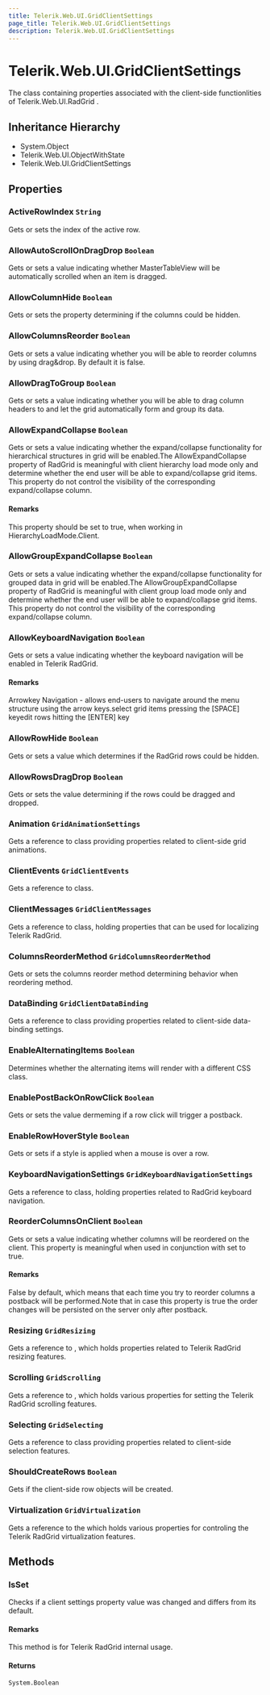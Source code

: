 ```yaml
---
title: Telerik.Web.UI.GridClientSettings
page_title: Telerik.Web.UI.GridClientSettings
description: Telerik.Web.UI.GridClientSettings
---
```


# Telerik.Web.UI.GridClientSettings

The class containing properties associated with the client-side functionlities of Telerik.Web.UI.RadGrid .

## Inheritance Hierarchy

* System.Object
* Telerik.Web.UI.ObjectWithState
* Telerik.Web.UI.GridClientSettings

## Properties

###  ActiveRowIndex `String`

Gets or sets the index of the  active row.

###  AllowAutoScrollOnDragDrop `Boolean`

Gets or sets a value indicating whether MasterTableView will be automatically scrolled when an item is dragged.

###  AllowColumnHide `Boolean`

Gets or sets the property determining if the  columns could be hidden.

###  AllowColumnsReorder `Boolean`

Gets or sets a value indicating whether you will be able to reorder columns by
            using drag&drop. By default it is false.

###  AllowDragToGroup `Boolean`

Gets or sets a value indicating whether you will be able to drag column headers to
                 and let the grid automatically form
                 and group its data.

###  AllowExpandCollapse `Boolean`

Gets or sets a value indicating whether the expand/collapse functionality for
                hierarchical structures in grid will be enabled.The AllowExpandCollapse property of RadGrid is meaningful with client
                hierarchy load mode only and determine
                whether the end user will be able to expand/collapse grid items. This property do
                not control the visibility of the corresponding expand/collapse column.

#### Remarks
This property should be set to true, when working in
            HierarchyLoadMode.Client.

###  AllowGroupExpandCollapse `Boolean`

Gets or sets a value indicating whether the expand/collapse functionality for
                grouped data in grid will be enabled.The AllowGroupExpandCollapse property of RadGrid is meaningful with client
                group load mode only and determine whether the end user will be able to
                expand/collapse grid items. This property do not control the visibility of the
                corresponding expand/collapse column.

###  AllowKeyboardNavigation `Boolean`

Gets or sets a value indicating whether the keyboard navigation will be enabled
            in Telerik RadGrid.

#### Remarks
Arrowkey Navigation - allows end-users to navigate around
                    the menu structure using the arrow keys.select grid items pressing the [SPACE] keyedit rows hitting the [ENTER] key

###  AllowRowHide `Boolean`

Gets or sets a value which determines if the RadGrid rows could be hidden.

###  AllowRowsDragDrop `Boolean`

Gets or sets the value determining if the rows could be dragged and dropped.

###  Animation `GridAnimationSettings`

Gets a reference to  class providing properties
                related to client-side grid animations.

###  ClientEvents `GridClientEvents`

Gets a reference to  class.

###  ClientMessages `GridClientMessages`

Gets a reference to  class, holding properties
                that can be used for localizing Telerik RadGrid.

###  ColumnsReorderMethod `GridColumnsReorderMethod`

Gets or sets the columns reorder method determining behavior when reordering method.

###  DataBinding `GridClientDataBinding`

Gets a reference to  class providing properties
                related to client-side data-binding settings.

###  EnableAlternatingItems `Boolean`

Determines whether the alternating items will render with a different CSS class.

###  EnablePostBackOnRowClick `Boolean`

Gets or sets the value dermeming if a row click will trigger a postback.

###  EnableRowHoverStyle `Boolean`

Gets or sets if a style is applied when a mouse is over a row.

###  KeyboardNavigationSettings `GridKeyboardNavigationSettings`

Gets a reference to  class, holding properties
                related to RadGrid keyboard navigation.

###  ReorderColumnsOnClient `Boolean`

Gets or sets a value indicating whether columns will be reordered on the client.
                This property is meaningful when used in conjunction with
                 set to true.

#### Remarks
False by default, which means that each time you try to reorder columns a
                postback will be performed.Note that in case this property is true the order changes will be persisted
                on the server only after postback.

###  Resizing `GridResizing`

Gets a reference to , which holds properties related
                to Telerik RadGrid resizing features.

###  Scrolling `GridScrolling`

Gets a reference to , which holds various
                properties for setting the Telerik RadGrid scrolling features.

###  Selecting `GridSelecting`

Gets a reference to  class providing properties
                related to client-side selection features.

###  ShouldCreateRows `Boolean`

Gets if the  client-side row objects will be created.

###  Virtualization `GridVirtualization`

Gets a reference to the  which holds various
            properties for controling the Telerik RadGrid virtualization features.

## Methods

###  IsSet

Checks if a client settings property value was changed and differs from its
            default.

#### Remarks
This method is for Telerik RadGrid internal usage.

#### Returns

`System.Boolean` 

